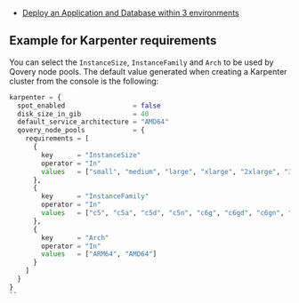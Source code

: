 * [Deploy an Application and Database within 3 environments](https://github.com/Qovery/terraform-examples/tree/main/examples/deploy-an-application-within-3-environments)

## Example for Karpenter requirements
You can select the `InstanceSize`, `InstanceFamily` and `Arch` to be used by Qovery node pools.
The default value generated when creating a Karpenter cluster from the console is the following:
```terraform
karpenter = {
  spot_enabled                 = false
  disk_size_in_gib             = 40
  default_service_architecture = "AMD64"
  qovery_node_pools            = {
    requirements = [
      {
        key      = "InstanceSize"
        operator = "In"
        values   = ["small", "medium", "large", "xlarge", "2xlarge", "3xlarge", "4xlarge", "6xlarge", "8xlarge", "9xlarge", "12xlarge", "16xlarge", "18xlarge", "24xlarge", "32xlarge"]
      },
      {
        key      = "InstanceFamily"
        operator = "In"
        values   = ["c5", "c5a", "c5d", "c5n", "c6g", "c6gd", "c6gn", "c6i", "c6in", "c7g", "c7i", "c7i-flex", "d2", "d3", "i3", "i3en", "i4i", "im4gn", "inf2", "is4gen", "m5", "m5a", "m5ad", "m5d", "m6g", "m6gd", "m6i", "m7g", "m7gd", "m7i", "m7i-flex", "r4", "r5", "r5a", "r5ad", "r5d", "r5dn", "r5n", "r6g", "r6gd", "r6i", "r7i", "t2", "t3", "t3a", "t4g", "x2iedn"]
      },
      {
        key      = "Arch"
        operator = "In"
        values   = ["ARM64", "AMD64"]
      }
    ]
  }
}
``
